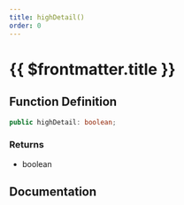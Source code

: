 ```yaml
---
title: highDetail()
order: 0
---
```


# {{ $frontmatter.title }}

## Function Definition

```ts
public highDetail: boolean;
```

### Returns

* boolean

## Documentation

<!--@include: ./parts/highDetail.md-->
